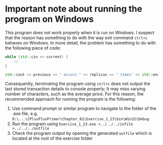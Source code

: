 # Important note about running the program on Windows

This program does not work properly when it is run on Windows. I suspect that the reason has something to do with the way exit command ```ctrl+c``` behaves on Windows. In more detail, the problem has something to do with the following piece of code:

```cpp
while (std::cin >> current) {
    // ...
}

std::cout << previous << " occurs " << replicas << " times" << std::endl; // <-- This line is not outputted properly
```

Consequently, terminating the program using ```ctrl+c``` does not output the last stored transaction details to console properly; It may miss varying number of characters, such as the average price. For this reason, the recommended approach for running the program is the following:

1. Use command prompt or similar program to navigate to the folder of the .exe file, e.g. ```D:\...\CPlusPlusPrimer\Chapter_01\Exercise_1_23\bin\Win32\Debug```
2. Run the program using ```Exercise_1_23.exe <../../../infile >../../../outfile```
3. Check the program output by opening the generated ```outfile``` which is located at the root of the exercise folder
